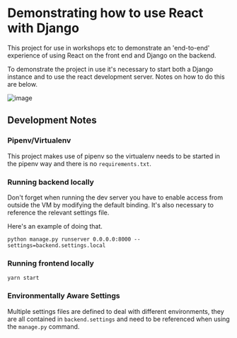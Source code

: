 # Demonstrating how to use React with Django

This project for use in workshops etc to demonstrate an 'end-to-end' experience of using React on the front end and Django on the backend.

To demonstrate the project in use it's necessary to start both a Django instance and to use the react development server. Notes on how to do this are below.


![image](https://user-images.githubusercontent.com/403435/134493433-793c42e3-eca2-4f9c-a3b7-e2151ec7b9f6.png)







## Development Notes

### Pipenv/Virtualenv

This project makes use of pipenv so the virtualenv needs to be started in the pipenv way and there is no `requirements.txt`.


### Running backend locally 

Don't forget when running the dev server you have to enable access from outside the VM by modifying the default binding. It's also necessary to reference the relevant settings file.

Here's an example of doing that.

```
python manage.py runserver 0.0.0.0:8000 --settings=backend.settings.local
```

### Running frontend locally

```
yarn start
```

### Environmentally Aware Settings

Multiple settings files are defined to deal with different environments, they are all contained in `backend.settings` and need to be referenced when using the `manage.py` command. 


